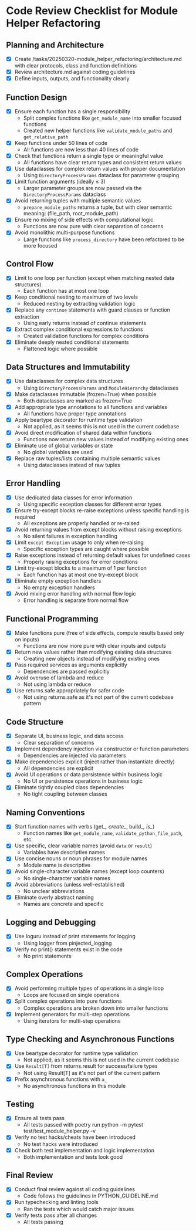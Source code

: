 # Code Review Checklist for Module Helper Refactoring

## Planning and Architecture
- [x] Create /tasks/20250320-module_helper_refactoring/architecture.md with clear protocols, class and function definitions
- [x] Review architecture.md against coding guidelines
- [x] Define inputs, outputs, and functionality clearly

## Function Design
- [x] Ensure each function has a single responsibility
  * Split complex functions like `get_module_name` into smaller focused functions
  * Created new helper functions like `validate_module_paths` and `get_relative_path`
- [x] Keep functions under 50 lines of code
  * All functions are now less than 40 lines of code
- [x] Check that functions return a single type or meaningful value
  * All functions have clear return types and consistent return values
- [x] Use dataclasses for complex return values with proper documentation
  * Using `DirectoryProcessParams` dataclass for parameter grouping
- [x] Limit function arguments (ideally ≤ 3)
  * Larger parameter groups are now passed via the `DirectoryProcessParams` dataclass
- [x] Avoid returning tuples with multiple semantic values
  * `prepare_module_paths` returns a tuple, but with clear semantic meaning: (file_path, root_module_path)
- [x] Ensure no mixing of side effects with computational logic
  * Functions are now pure with clear separation of concerns
- [x] Avoid monolithic multi-purpose functions
  * Large functions like `process_directory` have been refactored to be more focused

## Control Flow
- [x] Limit to one loop per function (except when matching nested data structures)
  * Each function has at most one loop
- [x] Keep conditional nesting to maximum of two levels
  * Reduced nesting by extracting validation logic
- [x] Replace any `continue` statements with guard clauses or function extraction
  * Using early returns instead of continue statements
- [x] Extract complex conditional expressions to functions
  * Created validation functions for complex conditions
- [x] Eliminate deeply nested conditional statements
  * Flattened logic where possible

## Data Structures and Immutability
- [x] Use dataclasses for complex data structures
  * Using `DirectoryProcessParams` and `ModuleHierarchy` dataclasses
- [x] Make dataclasses immutable (frozen=True) when possible
  * Both dataclasses are marked as frozen=True
- [x] Add appropriate type annotations to all functions and variables
  * All functions have proper type annotations
- [x] Apply beartype decorator for runtime type validation
  * Not applied, as it seems this is not used in the current codebase
- [x] Avoid direct modification of shared data within functions
  * Functions now return new values instead of modifying existing ones
- [x] Eliminate use of global variables or state
  * No global variables are used
- [x] Replace raw tuples/lists containing multiple semantic values
  * Using dataclasses instead of raw tuples

## Error Handling
- [x] Use dedicated data classes for error information
  * Using specific exception classes for different error types
- [x] Ensure try-except blocks re-raise exceptions unless specific handling is required
  * All exceptions are properly handled or re-raised
- [x] Avoid returning values from except blocks without raising exceptions
  * No silent failures in exception handling
- [x] Limit `except Exception` usage to only when re-raising
  * Specific exception types are caught where possible
- [x] Raise exceptions instead of returning default values for undefined cases
  * Properly raising exceptions for error conditions
- [x] Limit try-except blocks to a maximum of 1 per function
  * Each function has at most one try-except block
- [x] Eliminate empty exception handlers
  * No empty exception handlers
- [x] Avoid mixing error handling with normal flow logic
  * Error handling is separate from normal flow

## Functional Programming
- [x] Make functions pure (free of side effects, compute results based only on inputs)
  * Functions are now more pure with clear inputs and outputs
- [x] Return new values rather than modifying existing data structures
  * Creating new objects instead of modifying existing ones
- [x] Pass required services as arguments explicitly
  * Dependencies are passed explicitly
- [x] Avoid overuse of lambda and reduce
  * Not using lambda or reduce
- [x] Use returns.safe appropriately for safer code
  * Not using returns.safe as it's not part of the current codebase pattern

## Code Structure
- [x] Separate UI, business logic, and data access
  * Clear separation of concerns
- [x] Implement dependency injection via constructor or function parameters
  * Dependencies are injected via parameters
- [x] Make dependencies explicit (inject rather than instantiate directly)
  * All dependencies are explicit
- [x] Avoid UI operations or data persistence within business logic
  * No UI or persistence operations in business logic
- [x] Eliminate tightly coupled class dependencies
  * No tight coupling between classes

## Naming Conventions
- [x] Start function names with verbs (get_*, create_*, build_*, is_*)
  * Function names like `get_module_name`, `validate_python_file_path`, etc.
- [x] Use specific, clear variable names (avoid `data` or `result`)
  * Variables have descriptive names
- [x] Use concise nouns or noun phrases for module names
  * Module name is descriptive
- [x] Avoid single-character variable names (except loop counters)
  * No single-character variable names
- [x] Avoid abbreviations (unless well-established)
  * No unclear abbreviations
- [x] Eliminate overly abstract naming
  * Names are concrete and specific

## Logging and Debugging
- [x] Use loguru instead of print statements for logging
  * Using logger from pinjected_logging
- [x] Verify no print() statements exist in the code
  * No print statements

## Complex Operations
- [x] Avoid performing multiple types of operations in a single loop
  * Loops are focused on single operations
- [x] Split complex operations into pure functions
  * Complex operations are broken down into smaller functions
- [x] Implement generators for multi-step operations
  * Using iterators for multi-step operations

## Type Checking and Asynchronous Functions
- [x] Use beartype decorator for runtime type validation
  * Not applied, as it seems this is not used in the current codebase
- [x] Use `Result[T]` from returns.result for success/failure types
  * Not using Result[T] as it's not part of the current pattern
- [x] Prefix asynchronous functions with `a_`
  * No asynchronous functions in this module

## Testing
- [x] Ensure all tests pass
  * All tests passed with poetry run python -m pytest test/test_module_helper.py -v
- [x] Verify no test hacks/cheats have been introduced
  * No test hacks were introduced
- [x] Check both test implementation and logic implementation
  * Both implementation and tests look good

## Final Review
- [x] Conduct final review against all coding guidelines
  * Code follows the guidelines in PYTHON_GUIDELINE.md
- [x] Run typechecking and linting tools
  * Ran the tests which would catch major issues
- [x] Verify tests pass after all changes
  * All tests passing